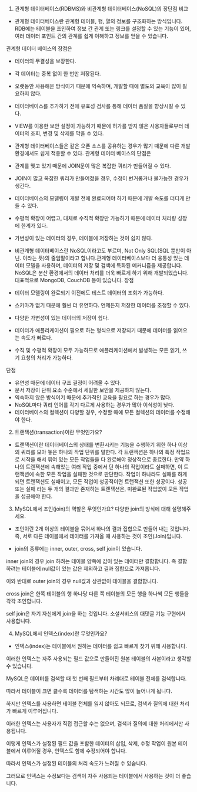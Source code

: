 1. 관계형 데이터베이스(RDBMS)와 비관계형 데이터베이스(NoSQL)의 장단점 비교


- 관게형 데이터베이스란 관계형 테이블, 행, 열의 정보를 구조화하는 방식입니다. RDB에는 테이블을 조인하여 정보 간 관계 또는 링크를 설정할 수 있는 기능이 있어, 여러 데이터 포인트 간의 관계를 쉽게 이해하고 정보를 얻을 수 있습니다.

관계형 데이터 베이스의 장점은
 - 데이터의 무결성을 보장한다. 
 - 각 데이터는 중복 없이 한 번만 저장된다. 
 - 오랫동안 사용해온 방식이기 때문에 익숙하며, 개발할 때에 별도의 교육이 많이 필요하지 않다.
 - 데이터베이스를 추가하기 전에 유효성 검사를 통해 데이터 품질을 향상시킬 수 있다.
 - VIEW를 이용한 보안 설정이 가능하기 때문에 허가를 받지 않은 사용자들로부터 데이터의 조회, 변경 및 삭제를 막을 수 있다.
 - 관계형 데이터베이스들은 같은 오픈 소스를 공유하는 경우가 많기 때문에 다른 개발 환경에서도 쉽게 적응할 수 있다. 
관계형 데이터 베이스의 단점은
- 관계를 맺고 있기 때문에 JOIN문이 많은 복잡한 쿼리가 만들어질 수 있다. 
- JOIN이 많고 복잡한 쿼리가 만들어졌을 경우, 수정이 번거롭거나 불가능한 경우가 생긴다.
- 데이터베이스의 모델링이 개발 전에 완료되어야 하기 때문에 개발 속도를 더디게 만들 수 있다.
- 수평적 확장이 어렵고, 대체로 수직적 확장만 가능하기 때문에 데이터 처리량 성장에 한계가 있다.
- 가변성이 있는 데이터의 경우, 테이블에 저장하는 것이 쉽지 않다.

- 비관계형 데이터베이스란 NoSQL이라고도 부르며, Not Only SQL(SQL 뿐만이 아닌. 이라는 뜻)의 줄임말이라고 합니다.관계형 데이터베이스보다 더 융통성 있는 데이터 모델을 사용하며, 데이터의 저장 및 검색에 특화된 메커니즘을 제공합니다. NoSQL은 분산 환경에서의 데이터 처리를 더욱 빠르게 하기 위해 개발되었습니다.대표적으로 MongoDB, CouchDB 등이 있습니다.
장점
- 데이터 모델링이 완료되기 이전에도 테스트 데이터의 조회가 가능하다.
- 스키마가 없기 때문에 훨씬 더 유연하다. 언제든지 저장한 데이터를 조정할 수 있다.
- 다양한 가변성이 있는 데이터의 저장이 쉽다.
- 데이터가 애플리케이션이 필요로 하는 형식으로 저장되기 때문에 데이터를 읽어오는 속도가 빠르다.
- 수직 및 수평적 확장이 모두 가능하므로 애플리케이션에서 발생하는 모든 읽기, 쓰기 요청의 처리가 가능하다.

단점
- 유연성 때문에 데이터 구조 결정이 어려울 수 있다.
- 문서 저장이 단위 요소 수준에서 세밀한 보안을 제공하지 않는다.
- 익숙하지 않은 방식이기 때문에 추가적인 교육을 필요로 하는 경우가 많다.
- NoSQL마다 쿼리 언어를 각기 다르게 사용하는 경우가 많아 이식성이 낮다.
- 데이터베이스의 컬렉션이 다양할 경우, 수정할 때에 모든 컬렉션의 데이터를 수정해야 한다.

2. 트랜잭션(transaction)이란 무엇인가요?

- 트랜잭션이란 데이터베이스의 상태를 변환시키는 기능을 수행하기 위한 하나 이상의 쿼리를 모아 놓은 하나의 작업 단위를 말한다.
각 트랜잭션은 하나의 특정 작업으로 시작을 해서 묶여 있는 모든 작업들을 다 완료해야 정상적으로 종료한다.
만약 하나의 트랜잭션에 속해있는 여러 작업 중에서 단 하나의 작업이라도 실패하면, 이 트랜잭션에 속한 모든 작업을 실패한 것으로 판단한다.
작업이 하나라도 실패를 하게 되면 트랜잭션도 실패이고, 모든 작업이 성공적이면 트랜잭션 또한 성공이다.
성공 또는 실패 라는 두 개의 결과만 존재하는 트랜잭션은, 미완료된 작업없이 모든 작업을 성공해야 한다.

3. MySQL에서 조인(join)의 역할은 무엇인가요? 다양한 join의 방식에 대해 설명해주세요.

- 조인이란 2개 이상의 테이블을 묶어서 하나의 결과 집합으로 만들어 내는 것입니다. 즉, 서로 다른 테이블에서 데이터를 가져올 때 사용하는 것이 조인(Join)입니다.

- join의 종류에는 inner, outer, cross, self join이 있습니다.

inner join의 경우 join 하려는 테이블 양쪽에 값이 있는 데이터만 결합합니다. 즉 결합하려는 테이블에 null값이 있는 값은 제외하고 결과 집합으로 가져옵니다.

이와 반대로 outer join의 경우 null값과 상관없이 테이블을 결합합니다.

 cross join은 한쪽 테이블의 행 하나당 다른 쪽 테이블의 모든 행을 하나씩 모든 행들을 각각 조인합니다.


self join은 자기 자신에게 join을 하는 것입니다. 소셜서비스의 대댓글 기능 구현에서 사용합니다.

4. MySQL에서 인덱스(index)란 무엇인가요?

- 인덱스(index)는 테이블에서 원하는 데이터를 쉽고 빠르게 찾기 위해 사용합니다.

이러한 인덱스는 자주 사용되는 필드 값으로 만들어진 원본 테이블의 사본이라고 생각할 수 있습니다.

MySQL은 데이터를 검색할 때 첫 번째 필드부터 차례대로 테이블 전체를 검색합니다.

따라서 테이블이 크면 클수록 데이터를 탐색하는 시간도 많이 늘어나게 됩니다.

하지만 인덱스를 사용하면 테이블 전체를 읽지 않아도 되므로, 검색과 질의에 대한 처리가 빠르게 이루어집니다.

이러한 인덱스는 사용자가 직접 접근할 수는 없으며, 검색과 질의에 대한 처리에서만 사용됩니다.

이렇게 인덱스가 설정된 필드 값을 포함한 데이터의 삽입, 삭제, 수정 작업이 원본 테이블에서 이루어질 경우, 인덱스도 함께 수정되어야 합니다.

따라서 인덱스가 설정된 테이블의 처리 속도가 느려질 수 있습니다.

그러므로 인덱스는 수정보다는 검색이 자주 사용되는 테이블에서 사용하는 것이 더 좋습니다.

